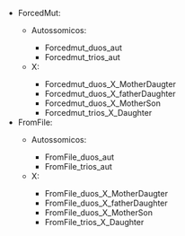 <ul>

<li>ForcedMut:</li>
	<ul>
		<li>Autossomicos:</li>
			<ul>
				<li>Forcedmut_duos_aut</li>
				<li>Forcedmut_trios_aut</li>
			</ul>
		<li>X:</li>
			<ul>
				<li>Forcedmut_duos_X_MotherDaugter</li>
				<li>Forcedmut_duos_X_fatherDaughter</li>
				<li>Forcedmut_duos_X_MotherSon</li>
				<li>Forcedmut_trios_X_Daughter</li>
			</ul>
	</ul>
<li>FromFile:</li>
	<ul>
		<li>Autossomicos:</li>
		<ul>
			<li>FromFile_duos_aut</li>
			<li>FromFile_trios_aut</li>
		</ul>
		<li>X:</li>
		<ul>
			<li>FromFile_duos_X_MotherDaugter</li>
			<li>FromFile_duos_X_fatherDaughter</li>
			<li>FromFile_duos_X_MotherSon</li>	
			<li>FromFile_trios_X_Daughter</li>	
		</ul>
	</ul>
</ul>

	

